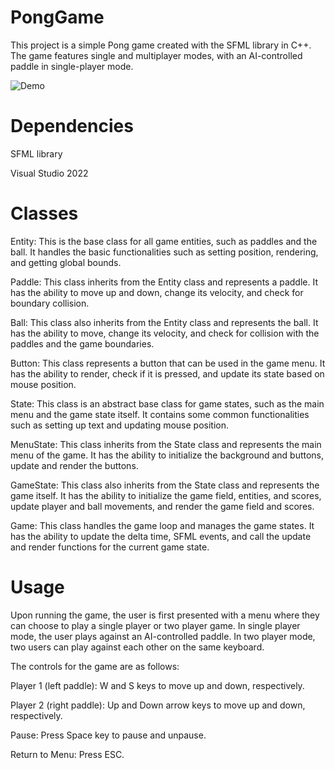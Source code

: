# PongGame

This project is a simple Pong game created with the SFML library in C++. The game features single and multiplayer modes, with an AI-controlled paddle in single-player mode.

![Demo](./PongGame/assets/demo.gif)

# Dependencies

SFML library

Visual Studio 2022

# Classes

Entity: This is the base class for all game entities, such as paddles and the ball. It handles the basic functionalities such as setting position, rendering, and getting global bounds.

Paddle: This class inherits from the Entity class and represents a paddle. It has the ability to move up and down, change its velocity, and check for boundary collision.

Ball: This class also inherits from the Entity class and represents the ball. It has the ability to move, change its velocity, and check for collision with the paddles and the game boundaries.

Button: This class represents a button that can be used in the game menu. It has the ability to render, check if it is pressed, and update its state based on mouse position.

State: This class is an abstract base class for game states, such as the main menu and the game state itself. It contains some common functionalities such as setting up text and updating mouse position.

MenuState: This class inherits from the State class and represents the main menu of the game. It has the ability to initialize the background and buttons, update and render the buttons.

GameState: This class also inherits from the State class and represents the game itself. It has the ability to initialize the game field, entities, and scores, update player and ball movements, and render the game field and scores.

Game: This class handles the game loop and manages the game states. It has the ability to update the delta time, SFML events, and call the update and render functions for the current game state.

# Usage

Upon running the game, the user is first presented with a menu where they can choose to play a single player or two player game. In single player mode, the user plays against an AI-controlled paddle. In two player mode, two users can play against each other on the same keyboard.

The controls for the game are as follows:

Player 1 (left paddle): W and S keys to move up and down, respectively.

Player 2 (right paddle): Up and Down arrow keys to move up and down, respectively.

Pause: Press Space key to pause and unpause.

Return to Menu: Press ESC.
